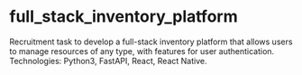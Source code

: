 # full_stack_inventory_platform
Recruitment task to develop a full-stack inventory platform that allows users to manage resources of any type, with features for user authentication. Technologies: Python3, FastAPI, React, React Native.
